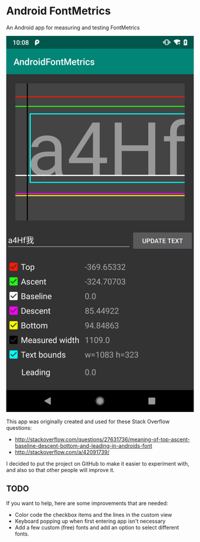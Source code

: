 # Android FontMetrics
An Android app for measuring and testing FontMetrics

![App preview](./imgs/screenshot.png?raw=true)

This app was originally created and used for these Stack Overflow questions:

- http://stackoverflow.com/questions/27631736/meaning-of-top-ascent-baseline-descent-bottom-and-leading-in-androids-font
- http://stackoverflow.com/a/42091739/

I decided to put the project on GitHub to make it easier to experiment with, and also so that other people will improve it.

## TODO

If you want to help, here are some improvements that are needed:
- Color code the checkbox items and the lines in the custom view
- Keyboard popping up when first entering app isn't necessary
- Add a few custom (free) fonts and add an option to select different fonts.